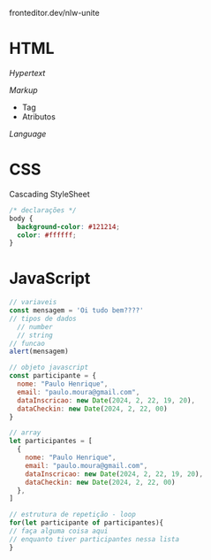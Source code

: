 fronteditor.dev/nlw-unite
# HTML

*Hypertext*


*Markup*
- Tag 
- Atributos

*Language*


# CSS
Cascading StyleSheet

```css
/* declarações */
body {
  background-color: #121214;
  color: #ffffff;
}
```
# JavaScript
```js
// variaveis
const mensagem = 'Oi tudo bem????'
// tipos de dados
  // number
  // string
// funcao
alert(mensagem)

// objeto javascript
const participante = {
  nome: "Paulo Henrique",
  email: "paulo.moura@gmail.com",
  dataInscricao: new Date(2024, 2, 22, 19, 20),
  dataCheckin: new Date(2024, 2, 22, 00)
}

// array
let participantes = [
  {
    nome: "Paulo Henrique",
    email: "paulo.moura@gmail.com",
    dataInscricao: new Date(2024, 2, 22, 19, 20),
    dataCheckin: new Date(2024, 2, 22, 00)
  },
]

// estrutura de repetição - loop
for(let participante of participantes){
// faça alguma coisa aqui
// enquanto tiver participantes nessa lista
}
```